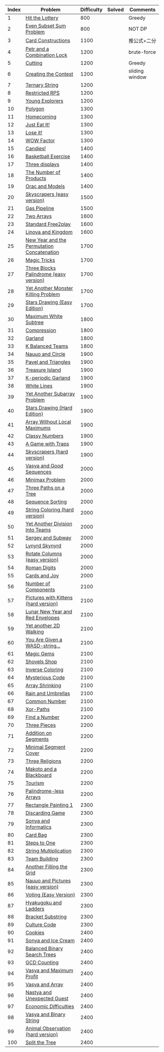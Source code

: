 | Index | Problem | Difficulty | Solved | Comments |
| --- | --- | --- | --- | --- |
| 1 | [Hit the Lottery](https://codeforces.com/contest/996/problem/A) | 800 |  | Greedy |
| 2 | [Even Subset Sum Problem](https://codeforces.com/contest/1323/problem/A) | 800 |  | NOT DP |
| 3 | [Card Constructions](https://codeforces.com/contest/1345/problem/B) | 1100 |  | 推公式+二分 |
| 4 | [Petr and a Combination Lock](https://codeforces.com/contest/1097/problem/B) | 1200 |  | brute-force |
| 5 | [Cutting](https://codeforces.com/contest/998/problem/B) | 1200 |  | Greedy |
| 6 | [Creating the Contest](https://codeforces.com/contest/1029/problem/B) | 1200 |  | sliding window |
| 7 | [Ternary String](https://codeforces.com/contest/1354/problem/B) | 1200 |  |  |
| 8 | [Restricted RPS](https://codeforces.com/contest/1245/problem/B) | 1200 |  |  |
| 9 | [Young Explorers](https://codeforces.com/contest/1355/problem/B) | 1200 |  |  |
| 10 | [Polygon](https://codeforces.com/contest/1360/problem/E) | 1300 |  |  |
| 11 | [Homecoming](https://codeforces.com/contest/1315/problem/B) | 1300 |  |  |
| 12 | [Just Eat It!](https://codeforces.com/contest/1285/problem/B) | 1300 |  |  |
| 13 | [Lose it!](https://codeforces.com/contest/1176/problem/C) | 1300 |  |  |
| 14 | [WOW Factor](https://codeforces.com/contest/1178/problem/B) | 1300 |  |  |
| 15 | [Candies!](https://codeforces.com/contest/1189/problem/C) | 1400 |  |  |
| 16 | [Basketball Exercise](https://codeforces.com/contest/1195/problem/C) | 1400 |  |  |
| 17 | [Three displays](https://codeforces.com/contest/987/problem/C) | 1400 |  |  |
| 18 | [The Number of Products](https://codeforces.com/contest/1215/problem/B) | 1400 |  |  |
| 19 | [Orac and Models](https://codeforces.com/contest/1350/problem/B) | 1400 |  |  |
| 20 | [Skyscrapers (easy version)](https://codeforces.com/contest/1313/problem/C1) | 1500 |  |  |
| 21 | [Gas Pipeline](https://codeforces.com/contest/1207/problem/C) | 1500 |  |  |
| 22 | [Two Arrays](https://codeforces.com/contest/1288/problem/C) | 1600 |  |  |
| 23 | [Standard Free2play](https://codeforces.com/contest/1238/problem/C) | 1600 |  |  |
| 24 | [Linova and Kingdom](https://codeforces.com/contest/1336/problem/A) | 1600 |  |  |
| 25 | [New Year and the Permutation Concatenation](https://codeforces.com/contest/1091/problem/D) | 1700 |  |  |
| 26 | [Magic Tricks](https://codeforces.com/contest/1346/problem/E) | 1700 |  |  |
| 27 | [Three Blocks Palindrome (easy version)](https://codeforces.com/contest/1335/problem/E1) | 1700 |  |  |
| 28 | [Yet Another Monster Killing Problem](https://codeforces.com/contest/1257/problem/D) | 1700 |  |  |
| 29 | [Stars Drawing (Easy Edition)](https://codeforces.com/contest/1015/problem/E1) | 1700 |  |  |
| 30 | [Maximum White Subtree](https://codeforces.com/contest/1324/problem/F) | 1800 |  |  |
| 31 | [Compression](https://codeforces.com/contest/1107/problem/D) | 1800 |  |  |
| 32 | [Garland](https://codeforces.com/contest/1286/problem/A) | 1800 |  |  |
| 33 | [K Balanced Teams](https://codeforces.com/contest/1133/problem/E) | 1800 |  |  |
| 34 | [Nauuo and Circle](https://codeforces.com/contest/1172/problem/B) | 1900 |  |  |
| 35 | [Pavel and Triangles](https://codeforces.com/contest/1119/problem/E) | 1900 |  |  |
| 36 | [Treasure Island](https://codeforces.com/contest/1214/problem/D) | 1900 |  |  |
| 37 | [K-periodic Garland](https://codeforces.com/contest/1353/problem/E) | 1900 |  |  |
| 38 | [White Lines](https://codeforces.com/contest/1200/problem/D) | 1900 |  |  |
| 39 | [Yet Another Subarray Problem](https://codeforces.com/contest/1197/problem/D) | 1900 |  |  |
| 40 | [Stars Drawing (Hard Edition)](https://codeforces.com/contest/1015/problem/E2) | 1900 |  |  |
| 41 | [Array Without Local Maximums ](https://codeforces.com/contest/1067/problem/A) | 1900 |  |  |
| 42 | [Classy Numbers](https://codeforces.com/contest/1036/problem/C) | 1900 |  |  |
| 43 | [A Game with Traps](https://codeforces.com/contest/1260/problem/D) | 1900 |  |  |
| 44 | [Skyscrapers (hard version)](https://codeforces.com/contest/1313/problem/C2) | 1900 |  |  |
| 45 | [Vasya and Good Sequences](https://codeforces.com/contest/1030/problem/E) | 2000 |  |  |
| 46 | [Minimax Problem](https://codeforces.com/contest/1288/problem/D) | 2000 |  |  |
| 47 | [Three Paths on a Tree](https://codeforces.com/contest/1294/problem/F) | 2000 |  |  |
| 48 | [Sequence Sorting](https://codeforces.com/contest/1223/problem/D) | 2000 |  |  |
| 49 | [String Coloring (hard version)](https://codeforces.com/contest/1296/problem/E2) | 2000 |  |  |
| 50 | [Yet Another Division Into Teams](https://codeforces.com/contest/1256/problem/E) | 2000 |  |  |
| 51 | [Sergey and Subway](https://codeforces.com/contest/1060/problem/E) | 2000 |  |  |
| 52 | [Lynyrd Skynyrd](https://codeforces.com/contest/1142/problem/B) | 2000 |  |  |
| 53 | [Rotate Columns (easy version)](https://codeforces.com/contest/1209/problem/E1) | 2000 |  |  |
| 54 | [Roman Digits](https://codeforces.com/contest/997/problem/B) | 2000 |  |  |
| 55 | [Cards and Joy](https://codeforces.com/contest/999/problem/F) | 2000 |  |  |
| 56 | [Number of Components](https://codeforces.com/contest/1151/problem/E) | 2100 |  |  |
| 57 | [Pictures with Kittens (hard version)](https://codeforces.com/contest/1077/problem/F2) | 2100 |  |  |
| 58 | [Lunar New Year and Red Envelopes](https://codeforces.com/contest/1106/problem/E) | 2100 |  |  |
| 59 | [Yet another 2D Walking](https://codeforces.com/contest/1066/problem/F) | 2100 |  |  |
| 60 | [You Are Given a WASD-string...](https://codeforces.com/contest/1202/problem/C) | 2100 |  |  |
| 61 | [Magic Gems](https://codeforces.com/contest/1117/problem/D) | 2100 |  |  |
| 62 | [Shovels Shop](https://codeforces.com/contest/1154/problem/F) | 2100 |  |  |
| 63 | [Inverse Coloring](https://codeforces.com/contest/1027/problem/E) | 2100 |  |  |
| 64 | [Mysterious Code](https://codeforces.com/contest/1163/problem/D) | 2100 |  |  |
| 65 | [Array Shrinking](https://codeforces.com/contest/1312/problem/E) | 2100 |  |  |
| 66 | [Rain and Umbrellas](https://codeforces.com/contest/988/problem/F) | 2100 |  |  |
| 67 | [Common Number](https://codeforces.com/contest/1271/problem/E) | 2100 |  |  |
| 68 | [Xor-Paths](https://codeforces.com/contest/1006/problem/F) | 2100 |  |  |
| 69 | [Find a Number](https://codeforces.com/contest/1070/problem/A) | 2200 |  |  |
| 70 | [Three Pieces](https://codeforces.com/contest/1065/problem/D) | 2200 |  |  |
| 71 | [Addition on Segments](https://codeforces.com/contest/981/problem/E) | 2200 |  |  |
| 72 | [Minimal Segment Cover](https://codeforces.com/contest/1175/problem/E) | 2200 |  |  |
| 73 | [Three Religions](https://codeforces.com/contest/1149/problem/B) | 2200 |  |  |
| 74 | [Makoto and a Blackboard](https://codeforces.com/contest/1097/problem/D) | 2200 |  |  |
| 75 | [Tourism](https://codeforces.com/contest/1220/problem/E) | 2200 |  |  |
| 76 | [Palindrome-less Arrays](https://codeforces.com/contest/1140/problem/E) | 2200 |  |  |
| 77 | [Rectangle Painting 1](https://codeforces.com/contest/1198/problem/D) | 2300 |  |  |
| 78 | [Discarding Game](https://codeforces.com/contest/1250/problem/G) | 2300 |  |  |
| 79 | [Sonya and Informatics](https://codeforces.com/contest/1151/problem/F) | 2300 |  |  |
| 80 | [Card Bag](https://codeforces.com/contest/1156/problem/F) | 2300 |  |  |
| 81 | [Steps to One](https://codeforces.com/contest/1139/problem/D) | 2300 |  |  |
| 82 | [String Multiplication](https://codeforces.com/contest/1131/problem/E) | 2300 |  |  |
| 83 | [Team Building](https://codeforces.com/contest/1316/problem/E) | 2300 |  |  |
| 84 | [Another Filling the Grid](https://codeforces.com/contest/1228/problem/E) | 2300 |  |  |
| 85 | [Nauuo and Pictures (easy version)](https://codeforces.com/contest/1172/problem/C1) | 2300 |  |  |
| 86 | [Voting (Easy Version)](https://codeforces.com/contest/1251/problem/E1) | 2300 |  |  |
| 87 | [Hyakugoku and Ladders](https://codeforces.com/contest/1245/problem/E) | 2300 |  |  |
| 88 | [Bracket Substring](https://codeforces.com/contest/1015/problem/F) | 2300 |  |  |
| 89 | [Culture Code](https://codeforces.com/contest/1197/problem/E) | 2300 |  |  |
| 90 | [Cookies](https://codeforces.com/contest/1099/problem/F) | 2400 |  |  |
| 91 | [Sonya and Ice Cream](https://codeforces.com/contest/1004/problem/E) | 2400 |  |  |
| 92 | [Balanced Binary Search Trees](https://codeforces.com/contest/1237/problem/E) | 2400 |  |  |
| 93 | [GCD Counting](https://codeforces.com/contest/990/problem/G) | 2400 |  |  |
| 94 | [Vasya and Maximum Profit](https://codeforces.com/contest/1107/problem/G) | 2400 |  |  |
| 95 | [Vasya and Array](https://codeforces.com/contest/1093/problem/F) | 2400 |  |  |
| 96 | [Nastya and Unexpected Guest](https://codeforces.com/contest/1340/problem/C) | 2400 |  |  |
| 97 | [Economic Difficulties](https://codeforces.com/contest/1263/problem/F) | 2400 |  |  |
| 98 | [Vasya and Binary String](https://codeforces.com/contest/1107/problem/E) | 2400 |  |  |
| 99 | [Animal Observation (hard version)](https://codeforces.com/contest/1304/problem/F2) | 2400 |  |  |
| 100 | [Split the Tree](https://codeforces.com/contest/1059/problem/E) | 2400 |  |  |
